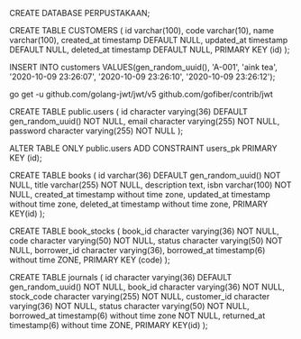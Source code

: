 CREATE DATABASE PERPUSTAKAAN;

CREATE TABLE CUSTOMERS
(
id varchar(100),
code varchar(10),
name varchar(100),
created_at timestamp DEFAULT NULL,
updated_at timestamp DEFAULT NULL,
deleted_at timestamp DEFAULT NULL,
PRIMARY KEY (id)
);

INSERT INTO customers VALUES(gen_random_uuid(), 'A-001', 'aink tea', '2020-10-09 23:26:07', '2020-10-09 23:26:10', '2020-10-09 23:26:12');

go get -u github.com/golang-jwt/jwt/v5 github.com/gofiber/contrib/jwt

CREATE TABLE public.users (
id character varying(36) DEFAULT gen_random_uuid() NOT NULL,
email character varying(255) NOT NULL,
password character varying(255) NOT NULL
);

ALTER TABLE ONLY public.users
ADD CONSTRAINT users_pk PRIMARY KEY (id);

CREATE TABLE books
(
id varchar(36) DEFAULT gen_random_uuid() NOT NULL,
title varchar(255) NOT NULL,
description text,
isbn varchar(100) NOT NULL,
created_at timestamp without time zone,
updated_at timestamp without time zone,
deleted_at timestamp without time zone,
PRIMARY KEY(id)
);

CREATE TABLE book_stocks (
    book_id character varying(36) NOT NULL,
    code character varying(50) NOT NULL,
    status character varying(50) NOT NULL,
    borrower_id character varying(36),
    borrowed_at timestamp(6) without time ZONE,
    PRIMARY KEY (code)
);


CREATE TABLE journals (
    id character varying(36) DEFAULT gen_random_uuid() NOT NULL,
    book_id character varying(36) NOT NULL,
    stock_code character varying(255) NOT NULL,
    customer_id character varying(36) NOT NULL,
    status character varying(50) NOT NULL,
    borrowed_at timestamp(6) without time zone NOT NULL,
    returned_at timestamp(6) without time ZONE,
    PRIMARY KEY(id)
);